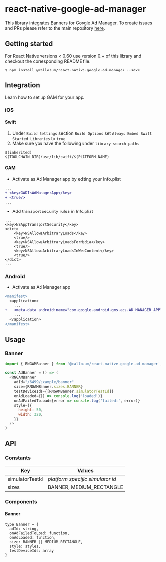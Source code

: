 
# react-native-google-ad-manager
This library integrates Banners for Google Ad Manager. To create issues and PRs please refer to the main repository [here](https://gitlab.com/cmsw/react-native-google-ad-manager).

## Getting started

For React Native versions < 0.60 use version 0.+ of this library and checkout the corresponding README file.

`$ npm install @callosum/react-native-google-ad-manager --save`

## Integration
Learn how to set up GAM for your app.

### iOS
#### Swift

1. Under `Build Settings` section `Build Options` set `Always Embed Swift Started Libraries` to `true`
2. Make sure you have the following under `library search paths`

```
$(inherited)
$(TOOLCHAIN_DIR)/usr/lib/swift/$(PLATFORM_NAME)
```
#### GAM
- Activate as Ad Manager app by editing your Info.plist
```diff
...
+ <key>GADIsAdManagerApp</key>
+ <true/>
...
```

- Add transport security rules in Info.plist
```
...
<key>NSAppTransportSecurity</key>
<dict>
    <key>NSAllowsArbitraryLoads</key>
    <true/>
    <key>NSAllowsArbitraryLoadsForMedia</key>
    <true/>
    <key>NSAllowsArbitraryLoadsInWebContent</key>
    <true/>
</dict>
...
```

### Android
- Activate as Ad Manager app
```diff
<manifest>
  <application>
    ...
+   <meta-data android:name="com.google.android.gms.ads.AD_MANAGER_APP" android:value="true"/>
    ...
  </application>
</manifest>
```

## Usage

### Banner

```javascript
import { RNGAMBanner } from '@callosum/react-native-google-ad-manager';

const AdBanner = () => (
  <RNGAMBanner
    adId="/6499/example/banner"
    size={RNGAMBanner.sizes.BANNER}
    testDeviceIds={[RNGAMBanner.simulatorTestId]}
    onAdLoaded={() => console.log('loaded')}
    onAdFailedToLoad={error => console.log('failed:', error)}
    style={{
      height: 50,
      width: 320,
    }}
  />
)
```

## API

### Constants

| Key | Values |
|---|---|
| simulatorTestId | *platform specific simulator id* |
| sizes | BANNER, MEDIUM_RECTANGLE |

### Components

#### Banner
```
type Banner = {
  adId: string,
  onAdFailedToLoad: function,
  onAdLoaded: function,
  size: BANNER || MEDIUM_RECTANGLE,
  style: styles,
  testDeviceIds: array
}
```
